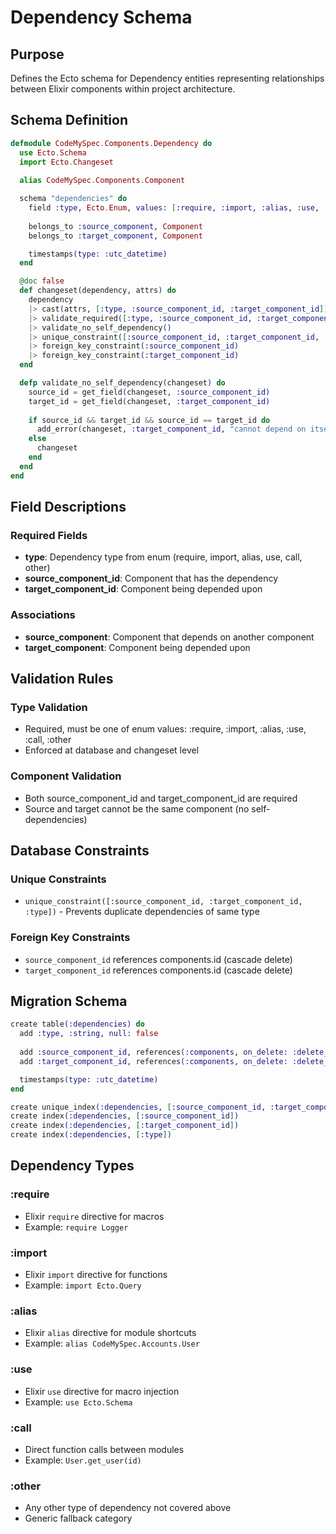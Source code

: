 # Dependency Schema

## Purpose
Defines the Ecto schema for Dependency entities representing relationships between Elixir components within project architecture.

## Schema Definition

```elixir
defmodule CodeMySpec.Components.Dependency do
  use Ecto.Schema
  import Ecto.Changeset
  
  alias CodeMySpec.Components.Component

  schema "dependencies" do
    field :type, Ecto.Enum, values: [:require, :import, :alias, :use, :call, :other]
    
    belongs_to :source_component, Component
    belongs_to :target_component, Component

    timestamps(type: :utc_datetime)
  end

  @doc false
  def changeset(dependency, attrs) do
    dependency
    |> cast(attrs, [:type, :source_component_id, :target_component_id])
    |> validate_required([:type, :source_component_id, :target_component_id])
    |> validate_no_self_dependency()
    |> unique_constraint([:source_component_id, :target_component_id, :type])
    |> foreign_key_constraint(:source_component_id)
    |> foreign_key_constraint(:target_component_id)
  end

  defp validate_no_self_dependency(changeset) do
    source_id = get_field(changeset, :source_component_id)
    target_id = get_field(changeset, :target_component_id)
    
    if source_id && target_id && source_id == target_id do
      add_error(changeset, :target_component_id, "cannot depend on itself")
    else
      changeset
    end
  end
end
```

## Field Descriptions

### Required Fields
- **type**: Dependency type from enum (require, import, alias, use, call, other)
- **source_component_id**: Component that has the dependency
- **target_component_id**: Component being depended upon

### Associations
- **source_component**: Component that depends on another component
- **target_component**: Component being depended upon

## Validation Rules

### Type Validation
- Required, must be one of enum values: :require, :import, :alias, :use, :call, :other
- Enforced at database and changeset level

### Component Validation
- Both source_component_id and target_component_id are required
- Source and target cannot be the same component (no self-dependencies)

## Database Constraints

### Unique Constraints
- `unique_constraint([:source_component_id, :target_component_id, :type])` - Prevents duplicate dependencies of same type

### Foreign Key Constraints
- `source_component_id` references components.id (cascade delete)
- `target_component_id` references components.id (cascade delete)

## Migration Schema

```elixir
create table(:dependencies) do
  add :type, :string, null: false
  
  add :source_component_id, references(:components, on_delete: :delete_all), null: false
  add :target_component_id, references(:components, on_delete: :delete_all), null: false

  timestamps(type: :utc_datetime)
end

create unique_index(:dependencies, [:source_component_id, :target_component_id, :type])
create index(:dependencies, [:source_component_id])
create index(:dependencies, [:target_component_id])
create index(:dependencies, [:type])
```

## Dependency Types

### :require
- Elixir `require` directive for macros
- Example: `require Logger`

### :import  
- Elixir `import` directive for functions
- Example: `import Ecto.Query`

### :alias
- Elixir `alias` directive for module shortcuts
- Example: `alias CodeMySpec.Accounts.User`

### :use
- Elixir `use` directive for macro injection
- Example: `use Ecto.Schema`

### :call
- Direct function calls between modules
- Example: `User.get_user(id)`

### :other
- Any other type of dependency not covered above
- Generic fallback category
